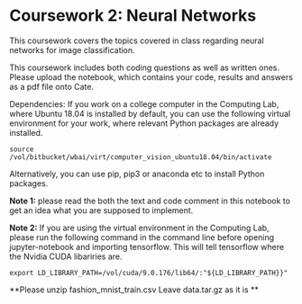 # Coursework 2: Neural Networks 

This coursework covers the topics covered in class regarding neural networks for image classification.

This coursework includes both coding questions as well as written ones. Please upload the notebook, which contains your code, results and answers as a pdf file onto Cate.

Dependencies: If you work on a college computer in the Computing Lab, where Ubuntu 18.04 is installed by default, you can use the following virtual environment for your work, where relevant Python packages are already installed.

`source /vol/bitbucket/wbai/virt/computer_vision_ubuntu18.04/bin/activate`

Alternatively, you can use pip, pip3 or anaconda etc to install Python packages.

**Note 1:** please read the both the text and code comment in this notebook to get an idea what you are supposed to implement.

**Note 2:** If you are using the virtual environment in the Computing Lab, please run the following command in the command line before opening jupyter-notebook and importing tensorflow. This will tell tensorflow where the Nvidia CUDA libariries are.

`export LD_LIBRARY_PATH=/vol/cuda/9.0.176/lib64/:"${LD_LIBRARY_PATH}}"`

**Please unzip fashion_mnist_train.csv 
Leave data.tar.gz as it is 
**
